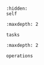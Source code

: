 ```{include} ../README.md
```

```{toctree}
:hidden:
self
```

```{toctree}
:maxdepth: 2

tasks
```

```{toctree}
:maxdepth: 2

operations
```
